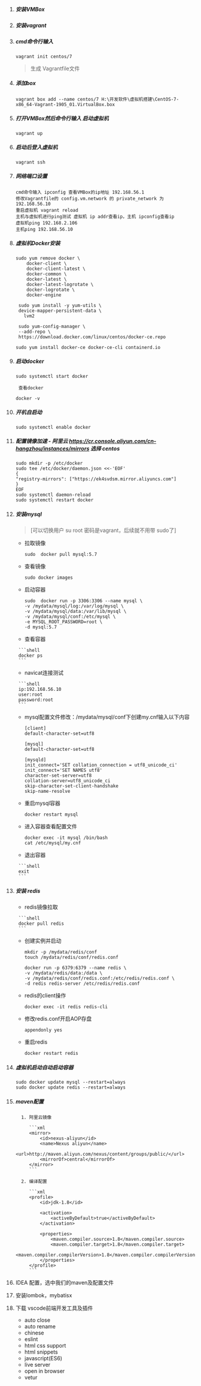 1. ##### 安装VMBox

2. ##### 安装vagrant 

3. ##### cmd命令行输入 

   ```shell
   vagrant init centos/7
   ```

   > 生成 Vagrantfile文件

4. ##### 添加box 

   ```shell
   vagrant box add --name centos/7 H:\开发软件\虚拟机搭建\CentOS-7-x86_64-Vagrant-1905_01.VirtualBox.box
   ```

5. ##### 打开VMBox然后命令行输入 启动虚拟机

   ```shell
   vagrant up
   ```

6. ##### 启动后登入虚拟机 

   ```shell
   vagrant ssh
   ```

7. ##### 网络端口设置

   ```shell
   cmd命令输入 ipconfig 查看VMBox的ip地址 192.168.56.1
   修改Vagrantfile的 config.vm.network 的 private_network 为 192.168.56.10
   重启虚拟机 vagrant reload
   主机与虚拟机进行ping测试 虚拟机 ip addr查看ip，主机 ipconfig查看ip
   虚拟机ping 192.168.2.106
   主机ping 192.168.56.10
   ```

8. ##### 虚拟机Docker安装

      ```shell
      sudo yum remove docker \
          docker-client \
          docker-client-latest \
          docker-common \
          docker-latest \
          docker-latest-logrotate \
          docker-logrotate \
          docker-engine
      ```

      ```shell
       sudo yum install -y yum-utils \
       device-mapper-persistent-data \
         lvm2
      ```

      ```shell
       sudo yum-config-manager \
       --add-repo \
       https://download.docker.com/linux/centos/docker-ce.repo
      ```

      ```shell
      sudo yum install docker-ce docker-ce-cli containerd.io
      ```

      

9. ##### 启动docker

      ```shell
      sudo systemctl start docker
      ```

        查看docker

      ```shell
      docker -v
      ```

10. ##### 开机自启动

      ```shell
      sudo systemctl enable docker
      ```

11. ##### 配置镜像加速 - 阿里云 https://cr.console.aliyun.com/cn-hangzhou/instances/mirrors  选择 centos

       ```shell
       sudo mkdir -p /etc/docker
       sudo tee /etc/docker/daemon.json <<-'EOF'
       {
       "registry-mirrors": ["https://ek4svdsm.mirror.aliyuncs.com"]
       }
       EOF
       sudo systemctl daemon-reload
       sudo systemctl restart docker
       ```

12. ##### 安装mysql

       > [可以切换用户 su root  密码是vagrant，后续就不用带 sudo了]	

       - 拉取镜像 

         ```shell
         sudo  docker pull mysql:5.7
         ```

       - 查看镜像 

         ```shell
         sudo docker images
         ```

       - 启动容器 

         ```shell
         sudo  docker run -p 3306:3306 --name mysql \
         -v /mydata/mysql/log:/var/log/mysql \
         -v /mydata/mysql/data:/var/lib/mysql \
         -v /mydata/mysql/conf:/etc/mysql \
         -e MYSQL_ROOT_PASSWORD=root \
         -d mysql:5.7
         ```

       -    查看容器

         ```shell
         docker ps 
         ```

       -    navicat连接测试

         ```shell
         ip:192.168.56.10
         user:root
         password:root
         ```

       - mysql配置文件修改：/mydata/mysql/conf下创建my.cnf输入以下内容

         ```shell
         [client]
         default-character-set=utf8
         
         [mysql]
         default-character-set=utf8
         
         [mysqld]
         init_connect='SET collation_connection = utf8_unicode_ci'
         init_connect='SET NAMES utf8'
         character-set-server=utf8
         collation-server=utf8_unicode_ci
         skip-character-set-client-handshake
         skip-name-resolve
         ```

       - 重启mysql容器

         ```shell
         docker restart mysql
         ```

       - 进入容器查看配置文件

         ```shell
         docker exec -it mysql /bin/bash
         cat /etc/mysql/my.cnf
         ```

       -    退出容器

         ```shell
         exit
         ```

         

13. ##### 安装 redis

       -  redis镜像拉取

         ```shell
         docker pull redis
         ```

       - 创建实例并启动

         ```shell
         mkdir -p /mydata/redis/conf
         touch /mydata/redis/conf/redis.conf
         
         docker run -p 6379:6379 --name redis \
         -v /mydata/redis/data:/data \
         -v /mydata/redis/conf/redis.conf:/etc/redis/redis.conf \
         -d redis redis-server /etc/redis/redis.conf
         ```

       - redis的client操作

         ```shell
         docker exec -it redis redis-cli
         ```

       - 修改redis.conf开启AOP存盘

         ```shell
         appendonly yes
         ```

       - 重启redis

         ```shell
         docker restart redis
         ```

14. ##### 虚拟机启动自动启动容器

       ```shell
       sudo docker update mysql --restart=always
       sudo docker update redis --restart=always
       ```

15. ##### maven配置

          1. 阿里云镜像

             ```xml
             <mirror>
                 <id>nexus-aliyun</id>
                 <name>Nexus aliyun</name>
                 <url>http://maven.aliyun.com/nexus/content/groups/public/</url>
                 <mirrorOf>central</mirrorOf>
             </mirror>
             ```

          2. 编译配置

             ```xml
             <profile>
                 <id>jdk-1.8</id>
             
                 <activation>
                     <activeByDefault>true</activeByDefault>
                 </activation>
             
                 <properties>
                     <maven.compiler.source>1.8</maven.compiler.source>
                     <maven.compiler.target>1.8</maven.compiler.target>
                     <maven.compiler.compilerVersion>1.8</maven.compiler.compilerVersion>
                 </properties>
             </profile>
             ```

16. IDEA 配置，选中我们的maven及配置文件

17. 安装lombok，mybatisx

18. 下载 vscode前端开发工具及插件

       - auto close
       - auto rename
       - chinese
       - eslint
       - html css support
       - html snippets
       - javascript(ES6)
       - live server
       - open in browser
       - vetur

       
